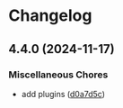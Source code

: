 # Changelog

## 4.4.0 (2024-11-17)


### Miscellaneous Chores

* add plugins ([d0a7d5c](https://github.com/dwilkolek/wombat/commit/d0a7d5cd6f05511470b1f3c2e9b7ed8b072d1227))
